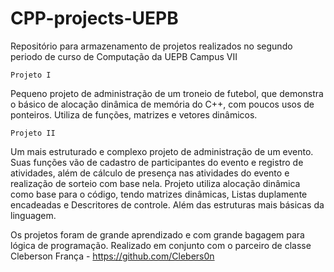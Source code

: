 # CPP-projects-UEPB

Repositório para armazenamento de projetos realizados no segundo periodo de curso de Computação da UEPB Campus VII

    Projeto I
Pequeno projeto de administração de um troneio de futebol, que demonstra o básico de alocação dinâmica de memória do C++, com poucos usos de ponteiros. 
Utiliza de funções, matrizes e vetores dinâmicos.

    Projeto II
Um mais estruturado e complexo projeto de administração de um evento. Suas funções vão de cadastro de participantes do evento e registro de atividades, além de cálculo de presença nas atividades do evento e realização de sorteio com base nela.
Projeto utiliza alocação dinâmica como base para o código, tendo matrizes dinâmicas, Listas duplamente encadeadas e Descritores de controle. Além das estruturas mais básicas da linguagem.

Os projetos foram de grande aprendizado e com grande bagagem para lógica de programação. Realizado em conjunto com o parceiro de classe Cleberson França - https://github.com/Clebers0n
